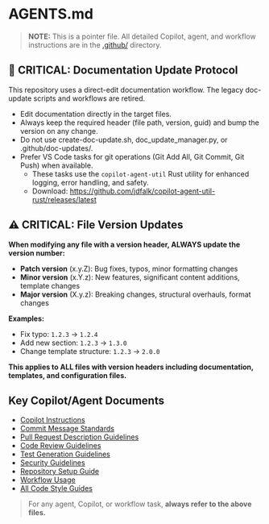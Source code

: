 <!-- file: AGENTS.md -->
<!-- version: 2.2.2 -->
<!-- guid: 2e7c1a4b-5d3f-4b8c-9e1f-7a6b2c3d4e5f -->

# AGENTS.md

> **NOTE:** This is a pointer file. All detailed Copilot, agent, and workflow instructions are in
> the [.github/](.github/) directory.

## 🚨 CRITICAL: Documentation Update Protocol

This repository uses a direct-edit documentation workflow. The legacy doc-update scripts and
workflows are retired.

- Edit documentation directly in the target files.
- Always keep the required header (file path, version, guid) and bump the version on any change.
- Do not use create-doc-update.sh, doc_update_manager.py, or .github/doc-updates/.
- Prefer VS Code tasks for git operations (Git Add All, Git Commit, Git Push) when available.
  - These tasks use the `copilot-agent-util` Rust utility for enhanced logging, error handling, and
    safety.
  - Download: <https://github.com/jdfalk/copilot-agent-util-rust/releases/latest>

## ⚠️ CRITICAL: File Version Updates

**When modifying any file with a version header, ALWAYS update the version number:**

- **Patch version** (x.y.Z): Bug fixes, typos, minor formatting changes
- **Minor version** (x.Y.z): New features, significant content additions, template changes
- **Major version** (X.y.z): Breaking changes, structural overhauls, format changes

**Examples:**

- Fix typo: `1.2.3` → `1.2.4`
- Add new section: `1.2.3` → `1.3.0`
- Change template structure: `1.2.3` → `2.0.0`

**This applies to ALL files with version headers including documentation, templates, and
configuration files.**

## Key Copilot/Agent Documents

- [Copilot Instructions](.github/copilot-instructions.md)
- [Commit Message Standards](.github/commit-messages.md)
- [Pull Request Description Guidelines](.github/pull-request-descriptions.md)
- [Code Review Guidelines](.github/review-selection.md)
- [Test Generation Guidelines](.github/test-generation.md)
- [Security Guidelines](.github/security-guidelines.md)
- [Repository Setup Guide](.github/repository-setup.md)
- [Workflow Usage](.github/workflow-usage.md)
- [All Code Style Guides](.github/)

> For any agent, Copilot, or workflow task, **always refer to the above files.**
